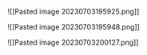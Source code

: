 ![[Pasted image 20230703195925.png]]

![[Pasted image 20230703195948.png]]

![[Pasted image 20230703200127.png]]

